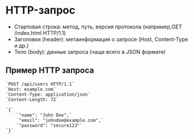 # HTTP-запрос
- Стартовая строка: метод, путь, версия протокола (например,GET /index.html HTTP/1.1)
- Заголовки (header): метаинформация о запросе (Host, Content-Type и др.)
- Тело (body): данные запроса (чаще всего в JSON формате)
## Пример HTTP запроса
```
`POST /api/users HTTP/1.1`
`Host: example.com`
`Content-Type: application/json`
`Content-Length: 72`

`{`
    `"name": "John Doe",`
    `"email": "johndoe@example.com",`
    `"password": "secure123"`
`}`
```
